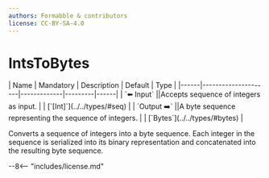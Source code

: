 ```yaml
---
authors: Formabble & contributors
license: CC-BY-SA-4.0
---
```



# IntsToBytes

<div class="sh-parameters" markdown="1">
| Name | Mandatory | Description | Default | Type |
|------|---------------------|-------------|---------|------|
| `⬅️ Input` ||Accepts sequence of integers as input. | | [`[Int]`](../../types/#seq) |
| `Output ➡️` ||A byte sequence representing the sequence of integers. | | [`Bytes`](../../types/#bytes) |

</div>

Converts a sequence of integers into a byte sequence. Each integer in the sequence is serialized into its binary representation and concatenated into the resulting byte sequence.

--8<-- "includes/license.md"

